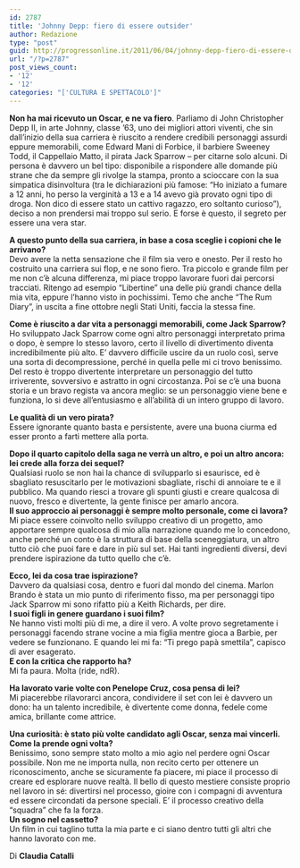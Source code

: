```yaml
---
id: 2787
title: 'Johnny Depp: fiero di essere outsider'
author: Redazione
type: "post"
guid: http://progressonline.it/2011/06/04/johnny-depp-fiero-di-essere-outsider/
url: "/?p=2787"
post_views_count:
- '12'
- '12'
categories: "['CULTURA E SPETTACOLO']"
---
```


**Non ha mai ricevuto un Oscar, e ne va fiero**. Parliamo di John Christopher Depp II, in arte Johnny, classe ’63, uno dei migliori attori viventi, che sin dall’inizio della sua carriera è riuscito a rendere credibili personaggi assurdi eppure memorabili, come Edward Mani di Forbice, il barbiere Sweeney Todd, il Cappellaio Matto, il pirata Jack Sparrow – per citarne solo alcuni. Di persona è davvero un bel tipo: disponibile a rispondere alle domande più strane che da sempre gli rivolge la stampa, pronto a scioccare con la sua simpatica disinvoltura (tra le dichiarazioni più famose: “Ho iniziato a fumare a 12 anni, ho perso la verginità a 13 e a 14 avevo già provato ogni tipo di droga. Non dico di essere stato un cattivo ragazzo, ero soltanto curioso”), deciso a non prendersi mai troppo sul serio. E forse è questo, il segreto per essere una vera star.

**A questo punto della sua carriera, in base a cosa sceglie i copioni che le arrivano?**  
Devo avere la netta sensazione che il film sia vero e onesto. Per il resto ho costruito una carriera sui flop, e ne sono fiero. Tra piccolo e grande film per me non c’è alcuna differenza, mi piace troppo lavorare fuori dai percorsi tracciati. Ritengo ad esempio “Libertine” una delle più grandi chance della mia vita, eppure l’hanno visto in pochissimi. Temo che anche “The Rum Diary”, in uscita a fine ottobre negli Stati Uniti, faccia la stessa fine.

**Come è riuscito a dar vita a personaggi memorabili, come Jack Sparrow?**  
Ho sviluppato Jack Sparrow come ogni altro personaggi interpretato prima o dopo, è sempre lo stesso lavoro, certo il livello di divertimento diventa incredibilmente più alto. E’ davvero difficile uscire da un ruolo così, serve una sorta di decompressione, perché in quella pelle mi ci trovo benissimo. Del resto è troppo divertente interpretare un personaggio del tutto irriverente, sovversivo e astratto in ogni circostanza. Poi se c’è una buona storia e un bravo regista va ancora meglio: se un personaggio viene bene e funziona, lo si deve all’entusiasmo e all’abilità di un intero gruppo di lavoro.

**Le qualità di un vero pirata?**  
Essere ignorante quanto basta e persistente, avere una buona ciurma ed esser pronto a farti mettere alla porta.

**Dopo il quarto capitolo della saga ne verrà un altro, e poi un altro ancora: lei crede alla forza dei sequel?**  
Qualsiasi ruolo se non hai la chance di svilupparlo si esaurisce, ed è sbagliato resuscitarlo per le motivazioni sbagliate, rischi di annoiare te e il pubblico. Ma quando riesci a trovare gli spunti giusti e creare qualcosa di nuovo, fresco e divertente, la gente finisce per amarlo ancora.  
 **Il suo approccio ai personaggi è sempre molto personale, come ci lavora?**  
Mi piace essere coinvolto nello sviluppo creativo di un progetto, amo apportare sempre qualcosa di mio alla narrazione quando me lo concedono, anche perché un conto è la struttura di base della sceneggiatura, un altro tutto ciò che puoi fare e dare in più sul set. Hai tanti ingredienti diversi, devi prendere ispirazione da tutto quello che c’è.

**Ecco, lei da cosa trae ispirazione?**  
Davvero da qualsiasi cosa, dentro e fuori dal mondo del cinema. Marlon Brando è stata un mio punto di riferimento fisso, ma per personaggi tipo Jack Sparrow mi sono rifatto più a Keith Richards, per dire.   
 **I suoi figli in genere guardano i suoi film?**  
Ne hanno visti molti più di me, a dire il vero. A volte provo segretamente i personaggi facendo strane vocine a mia figlia mentre gioca a Barbie, per vedere se funzionano. E quando lei mi fa: “Ti prego papà smettila”, capisco di aver esagerato.  
 **E con la critica che rapporto ha?**  
Mi fa paura. Molta (ride, ndR).

**Ha lavorato varie volte con Penelope Cruz, cosa pensa di lei?**  
Mi piacerebbe rilavorarci ancora, condividere il set con lei è davvero un dono: ha un talento incredibile, è divertente come donna, fedele come amica, brillante come attrice.

**Una curiosità: è stato più volte candidato agli Oscar, senza mai vincerli. Come la prende ogni volta?**  
Benissimo, sono sempre stato molto a mio agio nel perdere ogni Oscar possibile. Non me ne importa nulla, non recito certo per ottenere un riconoscimento, anche se sicuramente fa piacere, mi piace il processo di creare ed esplorare nuove realtà. Il bello di questo mestiere consiste proprio nel lavoro in sé: divertirsi nel processo, gioire con i compagni di avventura ed essere circondati da persone speciali. E’ il processo creativo della “squadra” che fa la forza.  
 **Un sogno nel cassetto?**  
Un film in cui taglino tutta la mia parte e ci siano dentro tutti gli altri che hanno lavorato con me.

Di **Claudia Catalli**